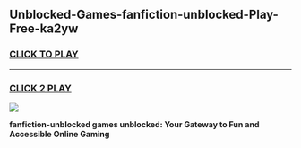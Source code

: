 
## Unblocked-Games-fanfiction-unblocked-Play-Free-ka2yw
<h3>
<a href="https://premium76.site?title=fanfiction-unblocked&ref=20M">CLICK TO PLAY</a></h3>
<hr>

<h3>
<a href="https://premium76.site?title=fanfiction-unblocked&ref=20M">CLICK 2 PLAY</a>
  
</h3>

<a href="https://premium76.site?title=fanfiction-unblocked&ref=19M"><img src="https://clearcache.store/games.png"></a>


**fanfiction-unblocked games unblocked: Your Gateway to Fun and Accessible Online Gaming**
